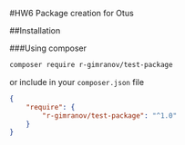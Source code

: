 #HW6 Package creation for Otus

##Installation

###Using composer

```sh
composer require r-gimranov/test-package
```

or include in your `composer.json` file

```json
{
    "require": {
        "r-gimranov/test-package": "^1.0"
    }
}
```